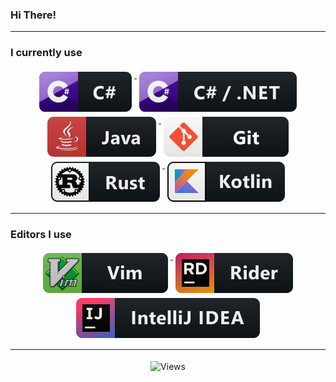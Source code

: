 ### Hi There!


<hr>


### I currently use

<p align="center">
  <a href="https://github.com/dotnet/csharplang">
    <img src="https://github.com/MikeCodesDotNET/ColoredBadges/raw/master/svg/dev/languages/csharp.svg" alt="Csharp" style="vertical-align:top; margin:4px">
  </a>
  <a href="https://dotnet.microsoft.com"/>
    <img src="https://github.com/MikeCodesDotNET/ColoredBadges/raw/master/svg/dev/languages/csharp_dotnet.svg" alt="CsharpNet" style="vertical-align:top; margin:4px">
  </a>
  <a href="https://www.java.com/en/"/>
    <img src="https://github.com/MikeCodesDotNET/ColoredBadges/raw/master/svg/dev/languages/java.svg" alt="Java" style="vertical-align:top; margin:4px">
  </a>
  <a href="https://git-scm.com/"/>
    <img src="https://raw.githubusercontent.com/MikeCodesDotNET/ColoredBadges/8123dfb6450f9e3465f6b82e4440af1d1a7f92e5/svg/dev/tools/git.svg" alt="Git" style="vertical-align:top; margin:4px">
  </a>
  <a href="https://www.rust-lang.org/"/>
    <img src="https://github.com/MikeCodesDotNET/ColoredBadges/raw/master/svg/dev/languages/rust.svg" alt="Rust" style="vertical-align:top; margin:4px">
  </a>
    </a>
  <a href="https://kotlinlang.org//"/>
    <img src="https://raw.githubusercontent.com/MikeCodesDotNET/ColoredBadges/b15e56a11a52933b5a75bf45679671ee06d7702a/svg/dev/languages/kotlin.svg" alt="Kotlin" style="vertical-align:top; margin:4px">
  </a>
</p>

<hr>

### Editors I use

<p align="center">
   <a href="https://www.vim.org/"/>
    <img src="https://raw.githubusercontent.com/MikeCodesDotNET/ColoredBadges/b15e56a11a52933b5a75bf45679671ee06d7702a/svg/dev/tools/vim.svg" alt="Vim" style="vertical-align:top; margin:4px">
  </a>

  <a href="https://www.jetbrains.com/rider/"/>
    <img src="https://github.com/MikeCodesDotNET/ColoredBadges/raw/master/svg/dev/tools/jetbrains_rider.svg" alt="Rider" style="vertical-align:top; margin:4px">
  </a>

  <a href="https://www.jetbrains.com/idea/"/>
    <img src="https://github.com/MikeCodesDotNET/ColoredBadges/raw/master/svg/dev/tools/jetbrains_intellij.svg" alt="IntelliJ" style="vertical-align:top; margin:4px">
  </a>
</p>

<hr>

<p align="center">

  <a/>
    <img src="https://komarev.com/ghpvc/?username=TheStachelfisch" alt="Views" style="vertical-align:top; margin:4px">
  </a>
</p>

